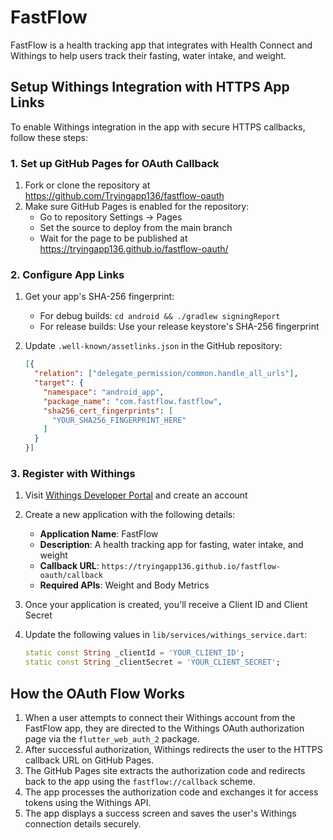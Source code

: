 # FastFlow

FastFlow is a health tracking app that integrates with Health Connect and Withings to help users track their fasting, water intake, and weight.

## Setup Withings Integration with HTTPS App Links

To enable Withings integration in the app with secure HTTPS callbacks, follow these steps:

### 1. Set up GitHub Pages for OAuth Callback

1. Fork or clone the repository at https://github.com/Tryingapp136/fastflow-oauth
2. Make sure GitHub Pages is enabled for the repository:
   - Go to repository Settings → Pages
   - Set the source to deploy from the main branch
   - Wait for the page to be published at https://tryingapp136.github.io/fastflow-oauth/

### 2. Configure App Links

1. Get your app's SHA-256 fingerprint:
   - For debug builds: `cd android && ./gradlew signingReport`
   - For release builds: Use your release keystore's SHA-256 fingerprint

2. Update `.well-known/assetlinks.json` in the GitHub repository:
   ```json
   [{
     "relation": ["delegate_permission/common.handle_all_urls"],
     "target": {
       "namespace": "android_app",
       "package_name": "com.fastflow.fastflow",
       "sha256_cert_fingerprints": [
         "YOUR_SHA256_FINGERPRINT_HERE"
       ]
     }
   }]
   ```

### 3. Register with Withings

1. Visit [Withings Developer Portal](https://developer.withings.com) and create an account
2. Create a new application with the following details:
   - **Application Name**: FastFlow
   - **Description**: A health tracking app for fasting, water intake, and weight
   - **Callback URL**: `https://tryingapp136.github.io/fastflow-oauth/callback`
   - **Required APIs**: Weight and Body Metrics

3. Once your application is created, you'll receive a Client ID and Client Secret
4. Update the following values in `lib/services/withings_service.dart`:
   ```dart
   static const String _clientId = 'YOUR_CLIENT_ID'; 
   static const String _clientSecret = 'YOUR_CLIENT_SECRET';
   ```

## How the OAuth Flow Works

1. When a user attempts to connect their Withings account from the FastFlow app, they are directed to the Withings OAuth authorization page via the `flutter_web_auth_2` package.
2. After successful authorization, Withings redirects the user to the HTTPS callback URL on GitHub Pages.
3. The GitHub Pages site extracts the authorization code and redirects back to the app using the `fastflow://callback` scheme.
4. The app processes the authorization code and exchanges it for access tokens using the Withings API.
5. The app displays a success screen and saves the user's Withings connection details securely.
